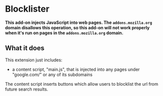 # Blocklister

**This add-on injects JavaScript into web pages. The `addons.mozilla.org` domain disallows this operation, so this add-on will not work properly when it's run on pages in the `addons.mozilla.org` domain.**

## What it does

This extension just includes:

* a content script, "main.js", that is injected into any pages
under "google.com/" or any of its subdomains

The content script inserts buttons which allow users to blocklist the url from future search results.
